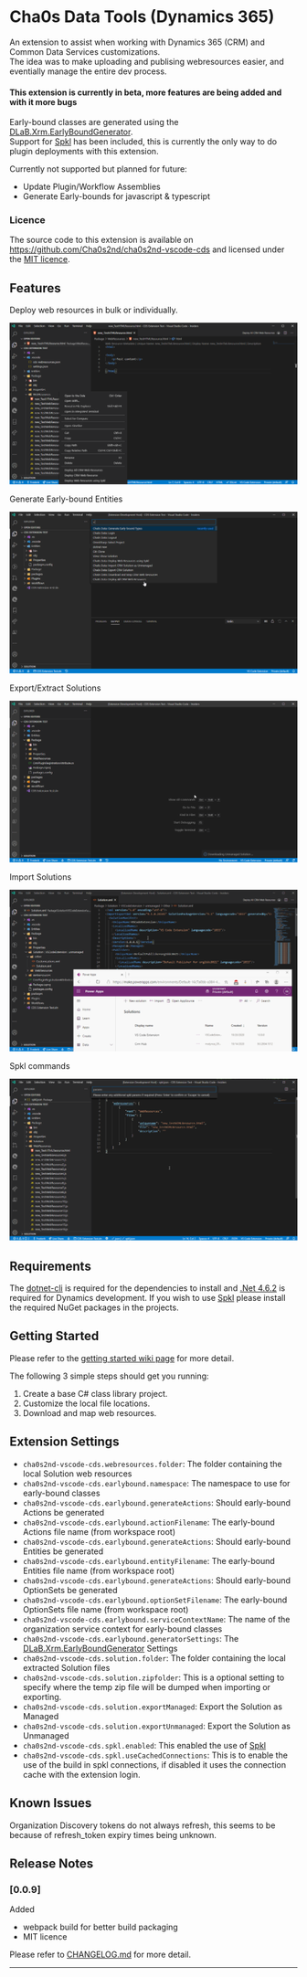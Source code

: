 # Cha0s Data Tools (Dynamics 365)

An extension to assist when working with Dynamics 365 (CRM) and Common Data Services customizations.<br>The idea was to make uploading and publising webresources easier, and eventially manage the entire dev process.

#### This extension is currently in beta, more features are being added and with it more bugs

Early-bound classes are generated using the [DLaB.Xrm.EarlyBoundGenerator](https://github.com/daryllabar/DLaB.Xrm.XrmToolBoxTools/wiki/Early-Bound-Generator).<br>
Support for [Spkl](https://github.com/scottdurow/SparkleXrm/wiki/spkl) has been included, this is currently the only way to do plugin deployments with this extension.

Currently not supported but planned for future:
* Update Plugin/Workflow Assemblies
* Generate Early-bounds for javascript & typescript

### Licence

The source code to this extension is available on https://github.com/Cha0s2nd/cha0s2nd-vscode-cds and licensed under the [MIT licence](https://cha0s2nd.neocities.org/vscode/extensions/cds/license.html).

## Features

Deploy web resources in bulk or individually.

![deploy-webresources](media/samples/deploy-webresources.gif)

Generate Early-bound Entities

![earlybound](media/samples/earlybound.gif)

Export/Extract Solutions

![deploy-webresources](media/samples/export-solution.gif)

Import Solutions

![deploy-webresources](media/samples/import-solution.gif)

Spkl commands

![deploy-webresources-spkl](media/samples/spkl.gif)

## Requirements

The [dotnet-cli](https://dotnet.microsoft.com/download/) is required for the dependencies to install and [.Net 4.6.2](https://dotnet.microsoft.com/download/) is required for Dynamics development.
If you wish to use [Spkl](https://www.nuget.org/packages/spkl/) please install the required NuGet packages in the projects.

## Getting Started

Please refer to the [getting started wiki page](https://github.com/Cha0s2nd/cha0s2nd-vscode-cds/wiki/Getting-Started) for more detail.

The following 3 simple steps should get you running:
1. Create a base C# class library project.
2. Customize the local file locations.
3. Download and map web resources.

## Extension Settings

* `cha0s2nd-vscode-cds.webresources.folder`: The folder containing the local Solution web resources
* `cha0s2nd-vscode-cds.earlybound.namespace`: The namespace to use for early-bound classes
* `cha0s2nd-vscode-cds.earlybound.generateActions`: Should early-bound Actions be generated
* `cha0s2nd-vscode-cds.earlybound.actionFilename`: The early-bound Actions file name (from workspace root)
* `cha0s2nd-vscode-cds.earlybound.generateActions`: Should early-bound Entities be generated
* `cha0s2nd-vscode-cds.earlybound.entityFilename`: The early-bound Entities file name (from workspace root)
* `cha0s2nd-vscode-cds.earlybound.generateActions`: Should early-bound OptionSets be generated
* `cha0s2nd-vscode-cds.earlybound.optionSetFilename`: The early-bound OptionSets file name (from workspace root)
* `cha0s2nd-vscode-cds.earlybound.serviceContextName`: The name of the organization service context for early-bound classes
* `cha0s2nd-vscode-cds.earlybound.generatorSettings`: The [DLaB.Xrm.EarlyBoundGenerator](https://github.com/daryllabar/DLaB.Xrm.XrmToolBoxTools/wiki/Early-Bound-Generator) Settings
* `cha0s2nd-vscode-cds.solution.folder`: The folder containing the local extracted Solution files
* `cha0s2nd-vscode-cds.solution.zipfolder`: This is a optional setting to specify where the temp zip file will be dumped when importing or exporting.
* `cha0s2nd-vscode-cds.solution.exportManaged`: Export the Solution as Managed
* `cha0s2nd-vscode-cds.solution.exportUnmanaged`: Export the Solution as Unmanaged
* `cha0s2nd-vscode-cds.spkl.enabled`: This enabled the use of [Spkl](https://github.com/scottdurow/SparkleXrm/wiki/spkl)
* `cha0s2nd-vscode-cds.spkl.useCachedConnections`: This is to enable the use of the build in spkl connections, if disabled it uses the connection cache with the extension login.

## Known Issues

Organization Discovery tokens do not always refresh, this seems to be because of refresh_token expiry times being unknown.

## Release Notes

### [0.0.9]
Added
- webpack build for better build packaging
- MIT licence

Please refer to [CHANGELOG.md](https://github.com/Cha0s2nd/cha0s2nd-vscode-cds/blob/master/CHANGELOG.md) for more detail.

-----------------------------------------------------------------------------------------------------------